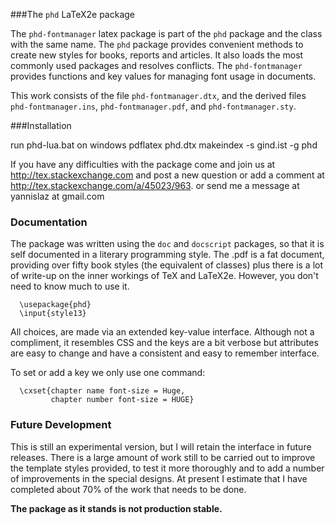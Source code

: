###The `phd` LaTeX2e package

The `phd-fontmanager` latex package is part of the `phd` package
and the class with the same name. The `phd` package provides
convenient methods to create new styles for books, reports
and articles. It also loads the most commonly used packages
and resolves conflicts. The `phd-fontmanager` provides functions
and key values for managing font usage in documents.

This work consists of the file  `phd-fontmanager.dtx`,
and the derived files   `phd-fontmanager.ins`,  `phd-fontmanager.pdf`,
and `phd-fontmanager.sty`.

###Installation

run
          phd-lua.bat on windows
          pdflatex phd.dtx
          makeindex -s gind.ist -g phd

If you have any difficulties with the package come and join us at
http://tex.stackexchange.com and post a new question or
add a comment at http://tex.stackexchange.com/a/45023/963.
or send me a message at  yannislaz at gmail.com

### Documentation

The package was written using the `doc` and `docscript` packages,
so that it is self documented in a literary programming style.
The .pdf is a fat document, providing over fifty book styles (the
equivalent of classes) plus there is a lot of write-up on the inner
workings of TeX and LaTeX2e. However, you don't need to know much
to use it.

      \usepackage{phd}
      \input{style13}

All choices, are made via an extended key-value interface.
Although not a compliment, it resembles CSS and the keys are a bit verbose but
attributes are easy to change and have a consistent and easy to remember interface.

To set or add a key we only use one command:

      \cxset{chapter name font-size = Huge,
             chapter number font-size = HUGE}

### Future Development

This is still an experimental version, but I will retain the
interface in future releases. There is a large amount of
work still to be carried out to improve the template styles
provided, to test it more thoroughly and to add a number of
improvements in the special designs. At present I estimate
that I have completed about 70% of the work that needs
to be done.

__The package as it stands is not production stable.__




